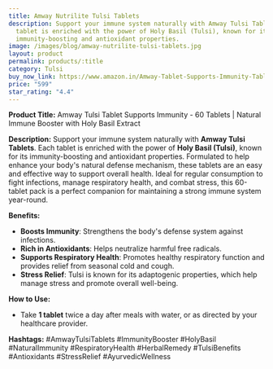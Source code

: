 ```yaml
---
title: Amway Nutrilite Tulsi Tablets
description: Support your immune system naturally with Amway Tulsi Tablets. Each
  tablet is enriched with the power of Holy Basil (Tulsi), known for its
  immunity-boosting and antioxidant properties.
image: /images/blog/amway-nutrilite-tulsi-tablets.jpg
layout: product
permalink: products/:title
category: Tulsi
buy_now_link: https://www.amazon.in/Amway-Tablet-Supports-Immunity-Tablets/dp/B0C2C8B6YJ/ref=sr_1_27?crid=1WSOVR85O2K5K&tag=m0150-21
price: "599"
star_rating: "4.4"
---
```

**Product Title:** Amway Tulsi Tablet Supports Immunity - 60 Tablets | Natural Immune Booster with Holy Basil Extract

**Description:**
Support your immune system naturally with **Amway Tulsi Tablets**. Each tablet is enriched with the power of **Holy Basil (Tulsi)**, known for its immunity-boosting and antioxidant properties. Formulated to help enhance your body's natural defense mechanism, these tablets are an easy and effective way to support overall health. Ideal for regular consumption to fight infections, manage respiratory health, and combat stress, this 60-tablet pack is a perfect companion for maintaining a strong immune system year-round.

**Benefits:**
- **Boosts Immunity**: Strengthens the body's defense system against infections.
- **Rich in Antioxidants**: Helps neutralize harmful free radicals.
- **Supports Respiratory Health**: Promotes healthy respiratory function and provides relief from seasonal cold and cough.
- **Stress Relief**: Tulsi is known for its adaptogenic properties, which help manage stress and promote overall well-being.

**How to Use:**
- Take **1 tablet** twice a day after meals with water, or as directed by your healthcare provider.

**Hashtags:**
#AmwayTulsiTablets #ImmunityBooster #HolyBasil #NaturalImmunity #RespiratoryHealth #HerbalRemedy #TulsiBenefits #Antioxidants #StressRelief #AyurvedicWellness
